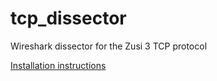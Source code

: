 # tcp_dissector
Wireshark dissector for the Zusi 3 TCP protocol

[Installation instructions](http://web.archive.org/web/20170606173544/https://delog.wordpress.com/2010/09/27/create-a-wireshark-dissector-in-lua/)
